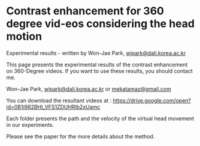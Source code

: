 # Contrast enhancement for 360 degree vid-eos considering the head motion

Experimental results - written by Won-Jae Park, wjpark@dali.korea.ac.kr

This page presents the experimental results of the contrast enhancement on 360-Degree videos. If you want to use these results, you should contact me.

Won-Jae Park, wjpark@dali.korea.ac.kr or mekatamaz@gmail.com

You can download the resultant videos at : https://drive.google.com/open?id=0B1i982BHI_VFS1ZDUHRlb2xUamc

Each folder presents the path and the velocity of the virtual head movement in our experiments.

Please see the paper for the more details about the method.
